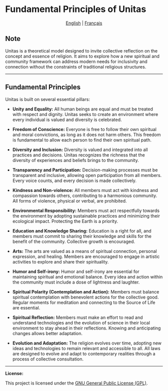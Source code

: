 # Fundamental Principles of Unitas

<p align="center">
  <a href="en/PRINCIPLES.md">English</a> |
  <a href="/fr/PRINCIPES.fr.md">Français</a>
</p>

## Note

Unitas is a theoretical model designed to invite collective reflection on the concept and essence of religion. It aims to explore how a new spiritual and community framework can address modern needs for inclusivity and connection without the constraints of traditional religious structures.

---

## Fundamental Principles

Unitas is built on several essential pillars:
- **Unity and Equality:** All human beings are equal and must be treated with respect and dignity. Unitas seeks to create an environment where every individual is valued and diversity is celebrated.

- **Freedom of Conscience:** Everyone is free to follow their own spiritual and moral convictions, as long as it does not harm others. This freedom is fundamental to allow each person to find their own spiritual path.

- **Diversity and Inclusion:** Diversity is valued and integrated into all practices and decisions. Unitas recognizes the richness that the diversity of experiences and beliefs brings to the community.

- **Transparency and Participation:** Decision-making processes must be transparent and inclusive, allowing open participation from all members. Every voice counts, and every decision is made collectively.

- **Kindness and Non-violence:** All members must act with kindness and compassion towards others, contributing to a harmonious community. All forms of violence, physical or verbal, are prohibited.

- **Environmental Responsibility:** Members must act respectfully towards the environment by adopting sustainable practices and minimizing their ecological impact. Protecting the Earth is a priority.

- **Education and Knowledge Sharing:** Education is a right for all, and members must commit to sharing their knowledge and skills for the benefit of the community. Collective growth is encouraged.

- **Arts:** The arts are valued as a means of spiritual connection, personal expression, and healing. Members are encouraged to engage in artistic activities to explore and share their spirituality.

- **Humor and Self-irony:** Humor and self-irony are essential for maintaining spiritual and emotional balance. Every idea and action within the community must include a dose of lightness and laughter.

- **Spiritual Polarity (Contemplation and Action):** Members must balance spiritual contemplation with benevolent actions for the collective good. Regular moments for meditation and connecting to the Source of Life are essential.

- **Spiritual Reflection:** Members must make an effort to read and understand technologies and the evolution of science in their local environment to stay ahead in their reflections. Knowing and anticipating changes allows better adaptation.

- **Evolution and Adaptation:** The religion evolves over time, adopting new ideas and technologies to remain relevant and accessible to all. All laws are designed to evolve and adapt to contemporary realities through a process of collective consultation.

---

**License:**

This project is licensed under the [GNU General Public License (GPL)](https://www.gnu.org/licenses/gpl-3.0.en.html).


